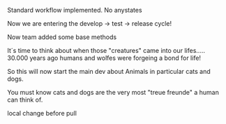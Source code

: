 
Standard workflow implemented. No anystates

Now we are entering the develop -> test -> release cycle!


Now team added some base methods

It´s time to think about when those "creatures" came into
our lifes.....
30.000 years ago humans and wolfes were forgeing a bond for life!

So this will now start the main dev about
Animals
in particular cats and dogs.

You must know cats and dogs are the very most
"treue freunde"  a human can think of.


local change before pull
